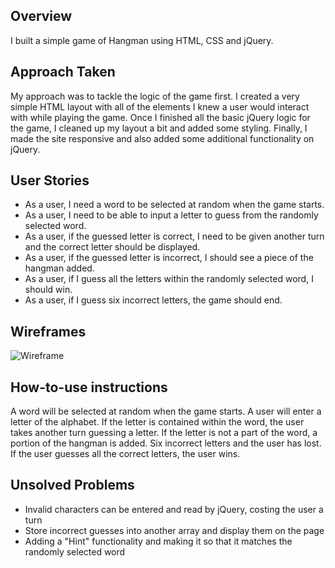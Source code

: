 Overview
------
I built a simple game of Hangman using HTML, CSS and jQuery.

Approach Taken
------
My approach was to tackle the logic of the game first. I created a very simple HTML layout with all of the elements I knew a user would interact with while playing the game. Once I finished all the basic jQuery logic for the game, I cleaned up my layout a bit and added some styling. Finally, I made the site responsive and also added some additional functionality on jQuery.

User Stories
------
* As a user, I need a word to be selected at random when the game starts.
* As a user, I need to be able to input a letter to guess from the randomly selected word.
* As a user, if the guessed letter is correct, I need to be given another turn and the correct letter should be displayed.
* As a user, if the guessed letter is incorrect, I should see a piece of the hangman added.
* As a user, if I guess all the letters within the randomly selected word, I should win.
* As a user, if I guess six incorrect letters, the game should end.


Wireframes
------
![Wireframe](http://i.imgur.com/g7nMz0z.png)


How-to-use instructions
------
A word will be selected at random when the game starts. A user will enter a letter of the alphabet. If the letter is contained within the word, the user takes another turn guessing a letter. If the letter is not a part of the word, a portion of the hangman is added. Six incorrect letters and the user has lost. If the user guesses all the correct letters, the user wins.

Unsolved Problems
------
* Invalid characters can be entered and read by jQuery, costing the user a turn
* Store incorrect guesses into another array and display them on the page
* Adding a "Hint" functionality and making it so that it matches the randomly selected word
